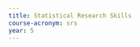 ```yaml
---
title: Statistical Research Skills
course-acronym: srs
year: 5
---
```


<!-- Remove this comment and add a summary! -->

<!-- **Main topics**: -->